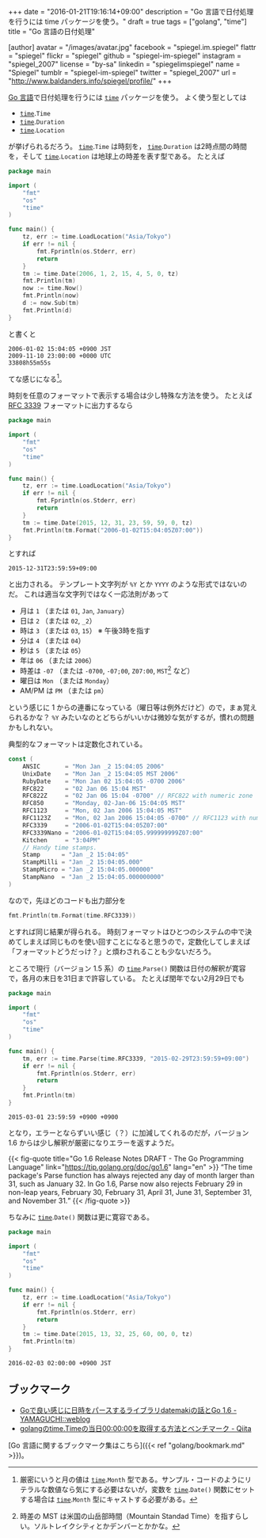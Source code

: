 +++
date = "2016-01-21T19:16:14+09:00"
description = "Go 言語で日付処理を行うには time パッケージを使う。"
draft = true
tags = ["golang", "time"]
title = "Go 言語の日付処理"

[author]
  avatar = "/images/avatar.jpg"
  facebook = "spiegel.im.spiegel"
  flattr = "spiegel"
  flickr = "spiegel"
  github = "spiegel-im-spiegel"
  instagram = "spiegel_2007"
  license = "by-sa"
  linkedin = "spiegelimspiegel"
  name = "Spiegel"
  tumblr = "spiegel-im-spiegel"
  twitter = "spiegel_2007"
  url = "http://www.baldanders.info/spiegel/profile/"
+++

[Go 言語]で日付処理を行うには [`time`] パッケージを使う。
よく使う型としては

- [`time`].`Time`
- [`time`].`Duration`
- [`time`].`Location`

が挙げられるだろう。
[`time`].`Time` は時刻を， [`time`].`Duration` は2時点間の時間を，そして [`time`].`Location` は地球上の時差を表す型である。
たとえば

```go
package main

import (
	"fmt"
	"os"
	"time"
)

func main() {
	tz, err := time.LoadLocation("Asia/Tokyo")
	if err != nil {
		fmt.Fprintln(os.Stderr, err)
		return
	}
	tm := time.Date(2006, 1, 2, 15, 4, 5, 0, tz)
	fmt.Println(tm)
	now := time.Now()
	fmt.Println(now)
	d := now.Sub(tm)
	fmt.Println(d)
}
```

と書くと

```
2006-01-02 15:04:05 +0900 JST
2009-11-10 23:00:00 +0000 UTC
33808h55m55s
```

てな感じになる[^m]。

[^m]: 厳密にいうと月の値は [`time`].`Month` 型である。サンプル・コードのようにリテラルな数値なら気にする必要はないが，変数を [`time`].`Date()` 関数にセットする場合は [`time`].`Month` 型にキャストする必要がある。

時刻を任意のフォーマットで表示する場合は少し特殊な方法を使う。
たとえば [RFC 3339](https://tools.ietf.org/html/rfc3339) フォーマットに出力するなら

```go
package main

import (
	"fmt"
	"os"
	"time"
)

func main() {
	tz, err := time.LoadLocation("Asia/Tokyo")
	if err != nil {
		fmt.Fprintln(os.Stderr, err)
		return
	}
	tm := time.Date(2015, 12, 31, 23, 59, 59, 0, tz)
	fmt.Println(tm.Format("2006-01-02T15:04:05Z07:00"))
}
```

とすれば

```
2015-12-31T23:59:59+09:00
```

と出力される。
テンプレート文字列が `%Y` とか `YYYY` のような形式ではないのだ。
これは適当な文字列ではなく一応法則があって

- 月は `1` （または `01`, `Jan`, `January`）
- 日は `2` （または `02`, `_2`）
- 時は `3` （または `03`, `15`） ※ 午後3時を指す
- 分は `4` （または `04`）
- 秒は `5` （または `05`）
- 年は `06` （または `2006`）
- 時差は `-07` （または `-0700`, `-07;00`, `Z07:00`, `MST`[^tz] など）
- 曜日は `Mon` （または `Monday`）
- AM/PM は `PM` （または `pm`）

という感じに 1 からの連番になっている（曜日等は例外だけど）ので，まぁ覚えられるかな？ `%Y` みたいなのとどちらがいいかは微妙な気がするが，慣れの問題かもしれない。

[^tz]: 時差の MST は米国の山岳部時間（Mountain Standad Time）を指すらしい。ソルトレイクシティとかデンバーとかかな。

典型的なフォーマットは定数化されている。

```go
const (
	ANSIC       = "Mon Jan _2 15:04:05 2006"
	UnixDate    = "Mon Jan _2 15:04:05 MST 2006"
	RubyDate    = "Mon Jan 02 15:04:05 -0700 2006"
	RFC822      = "02 Jan 06 15:04 MST"
	RFC822Z     = "02 Jan 06 15:04 -0700" // RFC822 with numeric zone
	RFC850      = "Monday, 02-Jan-06 15:04:05 MST"
	RFC1123     = "Mon, 02 Jan 2006 15:04:05 MST"
	RFC1123Z    = "Mon, 02 Jan 2006 15:04:05 -0700" // RFC1123 with numeric zone
	RFC3339     = "2006-01-02T15:04:05Z07:00"
	RFC3339Nano = "2006-01-02T15:04:05.999999999Z07:00"
	Kitchen     = "3:04PM"
	// Handy time stamps.
	Stamp      = "Jan _2 15:04:05"
	StampMilli = "Jan _2 15:04:05.000"
	StampMicro = "Jan _2 15:04:05.000000"
	StampNano  = "Jan _2 15:04:05.000000000"
)
```

なので，先ほどのコードも出力部分を

```go
fmt.Println(tm.Format(time.RFC3339))
```

とすれば同じ結果が得られる。
時刻フォーマットはひとつのシステムの中で決めてしまえば同じものを使い回すことになると思うので，定数化してしまえば「フォーマットどうだっけ？」と煩わされることも少ないだろう。

ところで現行（バージョン 1.5 系）の [`time`].`Parse()` 関数は日付の解釈が寛容で，各月の末日を31日まで許容している。
たとえば閏年でない2月29日でも

```go
package main

import (
	"fmt"
	"os"
	"time"
)

func main() {
	tm, err := time.Parse(time.RFC3339, "2015-02-29T23:59:59+09:00")
	if err != nil {
		fmt.Fprintln(os.Stderr, err)
		return
	}
	fmt.Println(tm)
}
```

```
2015-03-01 23:59:59 +0900 +0900
```

となり，エラーとならずいい感じ（？）に加減してくれるのだが，バージョン 1.6 からは少し解釈が厳密になりエラーを返すようだ。

{{< fig-quote title="Go 1.6 Release Notes DRAFT - The Go Programming Language" link="https://tip.golang.org/doc/go1.6" lang="en" >}}
<q>The time package's Parse function has always rejected any day of month larger than 31, such as January 32. In Go 1.6, Parse now also rejects February 29 in non-leap years, February 30, February 31, April 31, June 31, September 31, and November 31.</q>
{{< /fig-quote >}}

ちなみに [`time`].`Date()` 関数は更に寛容である。

```go
package main

import (
	"fmt"
	"os"
	"time"
)

func main() {
	tz, err := time.LoadLocation("Asia/Tokyo")
	if err != nil {
		fmt.Fprintln(os.Stderr, err)
		return
	}
	tm := time.Date(2015, 13, 32, 25, 60, 00, 0, tz)
	fmt.Println(tm)
}
```

```
2016-02-03 02:00:00 +0900 JST
```

## ブックマーク

- [Goで良い感じに日時をパースするライブラリdatemakiの話とGo 1.6 - YAMAGUCHI::weblog](http://ymotongpoo.hatenablog.com/entry/2015/12/22/000011)
- [golangのtime.Timeの当日00:00:00を取得する方法とベンチマーク - Qiita](http://qiita.com/ushio_s/items/3e270933641710bbd88e)

[Go 言語に関するブックマーク集はこちら]({{< ref "golang/bookmark.md" >}})。

[Go 言語]: https://golang.org/ "The Go Programming Language"
[`time`]: http://golang.org/pkg/time/

